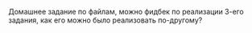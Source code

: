 Домашнее задание по файлам, можно фидбек по реализации 3-его задания, как его можно было реализовать по-другому?